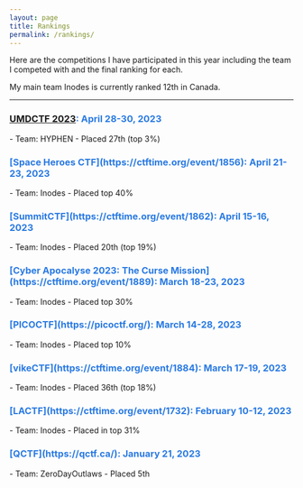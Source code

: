 ```yaml
---
layout: page
title: Rankings
permalink: /rankings/
---
```


<style>
    h3{
        color: #2a7ae2;
    }
</style>

Here are the competitions I have participated in this year including the team I competed with and the final ranking for each. 

My main team Inodes is currently ranked 12th in Canada. 

---

<h3><a href="https://ctftime.org/event/1949">UMDCTF 2023</a>: April 28-30, 2023</h3>
- Team: HYPHEN
- Placed 27th (top 3%)

<h3>[Space Heroes CTF](https://ctftime.org/event/1856): April 21-23, 2023</h3>
- Team: Inodes
- Placed top 40%

<h3>[SummitCTF](https://ctftime.org/event/1862): April 15-16, 2023</h3>
- Team: Inodes
- Placed 20th (top 19%)

<h3>[Cyber Apocalyse 2023: The Curse Mission](https://ctftime.org/event/1889): March 18-23, 2023</h3>
- Team: Inodes
- Placed top 30%

<h3>[PICOCTF](https://picoctf.org/): March 14-28, 2023</h3>
- Team: Inodes
- Placed top 10%

<h3>[vikeCTF](https://ctftime.org/event/1884): March 17-19, 2023</h3>
- Team: Inodes
- Placed 36th (top 18%)

<h3>[LACTF](https://ctftime.org/event/1732): February 10-12, 2023</h3>
- Team: Inodes
- Placed in top 31%

<h3>[QCTF](https://qctf.ca/): January 21, 2023</h3>
- Team: ZeroDayOutlaws
- Placed 5th 


[UMDCTF 2023]: https://ctftime.org/event/1949